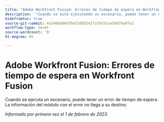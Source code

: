 ```yaml
---
title: "Adobe Workfront Fusion: Errores de tiempo de espera en Workfront Fusion"
description: '"Cuando se está ejecutando un escenario, puede tener un error de tiempo de espera. La información del módulo con el error no llega a su destino".'
hidefromtoc: true
source-git-commit: 4a346b600df6e53d85542faf8cb3ce56d76a07e2
workflow-type: tm+mt
source-wordcount: '0'
ht-degree: 0%

---
```



# Adobe Workfront Fusion: Errores de tiempo de espera en Workfront Fusion

Cuando se ejecuta un escenario, puede tener un error de tiempo de espera. La información del módulo con el error no llega a su destino.

_Informado por primera vez el 1 de febrero de 2023._

